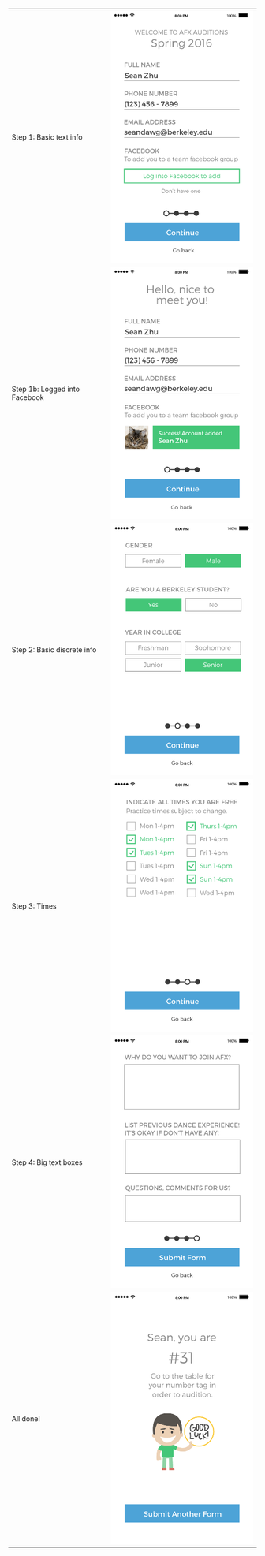 |        |        |
| ------ | ------ |
| Step 1: Basic text info | <img src="afx_app_1.png" width="333.5" /> |
| Step 1b: Logged into Facebook | <img src="afx_app_1b.png" width="333.5" /> |
| Step 2: Basic discrete info | <img src="afx_app-2.png" width="333.5" /> |
| Step 3: Times  | <img src="afx_app-3.png" width="333.5" /> |
| Step 4: Big text boxes | <img src="afx_app-4.png" width="333.5" /> |
| All done! | <img src="afx_app-submitted.png" width="333.5" /> |







